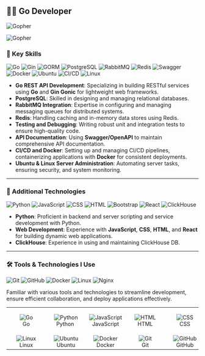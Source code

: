 ## 👨‍💻 Go Developer
![Gopher](https://img.shields.io/badge/Gopher-00ADD8?style=flat&logo=go&logoColor=white)

![Gopher](https://blog.golang.org/gopher/gopher.png)

### 🚀 Key Skills

![Go](https://img.shields.io/badge/-Go-00ADD8?style=flat&logo=go&logoColor=white)
![Gin](https://img.shields.io/badge/-Gin_Gonic-00ADD8?style=flat&logo=go&logoColor=white)
![GORM](https://img.shields.io/badge/-GORM-3766AB?style=flat&logo=go&logoColor=white)
![PostgreSQL](https://img.shields.io/badge/-PostgreSQL-336791?style=flat&logo=postgresql&logoColor=white)
![RabbitMQ](https://img.shields.io/badge/-RabbitMQ-FF6600?style=flat&logo=rabbitmq&logoColor=white)
![Redis](https://img.shields.io/badge/-Redis-DC382D?style=flat&logo=redis&logoColor=white)
![Swagger](https://img.shields.io/badge/-Swagger-85EA2D?style=flat&logo=swagger&logoColor=black)
![Docker](https://img.shields.io/badge/-Docker-2496ED?style=flat&logo=docker&logoColor=white)
![Ubuntu](https://img.shields.io/badge/-Ubuntu-E95420?style=flat&logo=ubuntu&logoColor=white)
![CI/CD](https://img.shields.io/badge/-CI%2FCD-007EC6?style=flat&logo=gitlab&logoColor=white)
![Linux](https://img.shields.io/badge/-Linux-FCC624?style=flat&logo=linux&logoColor=black)

- **Go REST API Development**: Specializing in building RESTful services using **Go** and **Gin Gonic** for lightweight web frameworks.
- **PostgreSQL**: Skilled in designing and managing relational databases.
- **RabbitMQ Integration**: Expertise in configuring and managing messaging queues for distributed systems.
- **Redis**: Handling caching and in-memory data stores using Redis.
- **Testing and Debugging**: Writing robust unit and integration tests to ensure high-quality code.
- **API Documentation**: Using **Swagger/OpenAPI** to maintain comprehensive API documentation.
- **CI/CD and Docker**: Setting up and managing CI/CD pipelines, containerizing applications with **Docker** for consistent deployments.
- **Ubuntu & Linux Server Administration**: Automating server tasks, ensuring security, and system monitoring.

---

### 🔧 Additional Technologies

![Python](https://img.shields.io/badge/-Python-3776AB?style=flat&logo=python&logoColor=white)
![JavaScript](https://img.shields.io/badge/-JavaScript-F7DF1E?style=flat&logo=javascript&logoColor=black)
![CSS](https://img.shields.io/badge/-CSS-1572B6?style=flat&logo=css3&logoColor=white)
![HTML](https://img.shields.io/badge/-HTML-E34F26?style=flat&logo=html5&logoColor=white)
![Bootstrap](https://img.shields.io/badge/-Bootstrap-7952B3?style=flat&logo=bootstrap&logoColor=white)
![React](https://img.shields.io/badge/-React-61DAFB?style=flat&logo=react&logoColor=black)
![ClickHouse](https://img.shields.io/badge/ClickHouse-Database-blue.svg)

- **Python**: Proficient in backend and server scripting and service development with Python.
- **Web Development**: Experience with **JavaScript**, **CSS**, **HTML**, and **React** for building dynamic web applications.
- **ClickHouse**: Experience in using and maintaining ClickHouse DB.

---

### 🛠 Tools & Technologies I Use

![Git](https://img.shields.io/badge/-Git-F05032?style=flat&logo=git&logoColor=white)
![GitHub](https://img.shields.io/badge/-GitHub-181717?style=flat&logo=github&logoColor=white)
![Docker](https://img.shields.io/badge/-Docker-2496ED?style=flat&logo=docker&logoColor=white)
![Linux](https://img.shields.io/badge/-Linux-FCC624?style=flat&logo=linux&logoColor=black)
![Nginx](https://img.shields.io/badge/-Nginx-269539?style=flat&logo=nginx&logoColor=white)

Familiar with various tools and technologies to streamline development, ensure efficient collaboration, and deploy applications effectively.

<table>
  <tr>
    <td align="center" style="min-width: 90px;">
      <img src="https://skillicons.dev/icons?i=go" alt="Go" width="45" height="45" />
      <br />&nbsp;&nbsp;&nbsp;&nbsp;&nbsp;&nbsp;Go&nbsp;&nbsp;&nbsp;&nbsp;&nbsp;&nbsp;
    </td>
    <td align="center" style="min-width: 90px;">
      <img src="https://skillicons.dev/icons?i=python" alt="Python" width="45" height="45" />
      <br />&nbsp;Python&nbsp;&nbsp;
    </td>
    <td align="center" style="min-width: 90px;">
      <img src="https://skillicons.dev/icons?i=js" alt="JavaScript" width="45" height="45" />
      <br />JavaScript
    </td>
    <td align="center" style="min-width: 90px;">
      <img src="https://skillicons.dev/icons?i=html" alt="HTML" width="45" height="45" />
      <br />&nbsp;&nbsp;&nbsp;&nbsp;HTML&nbsp;&nbsp;&nbsp;&nbsp;
    </td>
    <td align="center" style="min-width: 90px;">
      <img src="https://skillicons.dev/icons?i=css" alt="CSS" width="45" height="45" />
      <br />&nbsp;&nbsp;&nbsp;&nbsp;CSS&nbsp;&nbsp;&nbsp;&nbsp;
    </td>
    <td align="center" style="min-width: 90px;">
      <img src="https://skillicons.dev/icons?i=bootstrap" alt="Bootstrap" width="45" height="45" />
      <br />Bootstrap
    </td>
    <td align="center" style="min-width: 90px;">
      <img src="https://skillicons.dev/icons?i=postgres" alt="PostgreSQL" width="45" height="45" />
      <br />PostgreSQL
    </td>
    <td align="center" style="min-width: 90px;">
      <img src="https://skillicons.dev/icons?i=redis" alt="Redis" width="45" height="45" />
      <br />&nbsp;&nbsp;Redis&nbsp;&nbsp;
    </td>
    <td align="center" style="min-width: 90px;">
      <img src="https://github.com/ClickHouse/clickhouse-js/blob/HEAD/.static/logo.svg" alt="ClickHouse" width="45" height="45" />
      <br />ClickHouse
    </td>
  </tr>
  <tr>
    <td align="center" style="min-width: 90px;">
      <img src="https://skillicons.dev/icons?i=linux" alt="Linux" width="45" height="45" />
      <br />&nbsp;&nbsp;Linux&nbsp;&nbsp;
    </td>
    <td align="center" style="min-width: 90px;">
      <img src="https://skillicons.dev/icons?i=ubuntu" alt="Ubuntu" width="45" height="45" />
      <br />&nbsp;Ubuntu&nbsp;
    </td>
    <td align="center" style="min-width: 90px;">
      <img src="https://skillicons.dev/icons?i=docker" alt="Docker" width="45" height="45" />
      <br />&nbsp;Docker&nbsp;
    </td>
    <td align="center" style="min-width: 90px;">
      <img src="https://skillicons.dev/icons?i=git" alt="Git" width="45" height="45" />
      <br />&nbsp;&nbsp;&nbsp;&nbsp;Git&nbsp;&nbsp;&nbsp;&nbsp;
    </td>
    <td align="center" style="min-width: 90px;">
      <img src="https://skillicons.dev/icons?i=github" alt="GitHub" width="45" height="45" />
      <br />&nbsp;GitHub&nbsp;
    </td>
    <td align="center" style="min-width: 90px;">
      <img src="https://skillicons.dev/icons?i=nginx" alt="Nginx" width="45" height="45" />
      <br />&nbsp;&nbsp;Nginx&nbsp;&nbsp;
    </td>
    <td align="center" style="min-width: 90px;">
      <img src="https://skillicons.dev/icons?i=grafana" alt="Grafana" width="45" height="45" />
      <br />&nbsp;Grafana&nbsp;
    </td>
    <td align="center" style="min-width: 90px;">
      <img src="https://skillicons.dev/icons?i=rabbitmq" alt="RabbitMQ" width="45" height="45" />
      <br />RabbitMQ
    </td>
    <td align="center" style="min-width: 90px;">
      <img src="https://skillicons.dev/icons?i=arduino" alt="Arduino" width="45" height="45" />
      <br />Arduino
    </td>   
  </tr>
</table>





